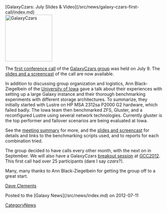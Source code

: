 <div class='newsItemHeader'>[GalaxyCzars: July Slides & Video](/src/news/galaxy-czars-first-call/index.md)</div>

<div class='right'><a href='/src/community/GalaxyCzars/Meetups/2012_07_09/index.md'><img src="/src/images/logos/GalaxyCzars.png" alt="GalaxyCzars" width="150" /></a></div>

The [first conference call](/src/community/GalaxyCzars/Meetups/2012_07_09/index.md) of the [GalaxyCzars group](/src/community/GalaxyCzars/index.md) was held on July 9.  The [slides and a screencast](/src/community/GalaxyCzars/Meetups/2012_07_09/index.md#links) of the call are now available. 

In addition to discussing group organization and logistics, Ann Black-Ziegelbein of the [University of Iowa](http://uiowa.edu/) gave a talk about their experiences with setting up a large Galaxy instance and their thorough benchmarking experiments with different storage architectures.  To summarize, they initially started with Lustre on HP MSA 2312sa P2000 G2 hardware, which failed badly. The Iowa team then benchmarked ZFS, Gluster, and a reconfigured Lustre using several network technologies. Currently gluster is the top performer and failover scenarios are being evaluated at Iowa.

See the [meeting summary](/src/community/GalaxyCzars/Meetups/2012_07_09/index.md) for more, and the [slides and screencast](/src/community/GalaxyCzars/Meetups/2012_07_09/index.md#links) for details and links to the benchmarking scripts used, and to reports for each combination tried. 

The group decided to have calls every other month, with the next on in September.  We will also have a GalaxyCzars [breakout session](/src/events/gcc2012/program/breakouts/index.md) at [GCC2012](/src/events/gcc2012/index.md).  This first call had over 25 participants (dare I say *czars*?).

Many, many thanks to Ann Black-Ziegelbein for getting the group off to a great start.

[Dave Clements](/src/dave-clements/index.md)

<div class='newsItemFooter'>Posted to the [Galaxy News](/src/news/index.md) on 2012-07-11</div>

[CategoryNews](/src/category-news/index.md)
